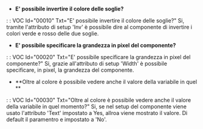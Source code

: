 - **E' possibile invertire il colore delle soglie?**

 :  : VOC Id="00010" Txt="E' possibile invertire il colore delle soglie?"
Si, tramite l'attributo di setup 'Inv' è possibile dire al componente di invertire i colori verde e rosso delle due soglie.

- **E' possibile specificare la grandezza in pixel del componente?**

 :  : VOC Id="00020" Txt="E' possibile specificare la grandezza in pixel del componente?"
Si, grazie all'attributo di setup 'Width' è possibile specificare, in pixel, la grandezza del componente.

- **Oltre al colore è possibile vedere anche il valore della variabile in quel **

 :  : VOC Id="00030" Txt="Oltre al colore è possibile vedere anche il valore della variabile in quel momento?"
Si, se nel setup del componente viene usato l'attributo 'Text' impostato a Yes, allroa viene mostrato il valore. Di default il paramentro e impostato a 'No'.

